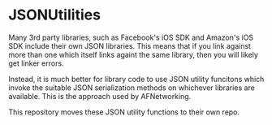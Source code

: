 JSONUtilities
=============

Many 3rd party libraries, such as Facebook's iOS SDK and Amazon's iOS SDK include their own JSON libraries. This means that if you link against more than one which itself links againt the same library, then you will likely get linker errors.

Instead, it is much better for library code to use JSON utility funcitons which invoke the suitable JSON serialization methods on whichever libraries are available. This is the approach used by AFNetworking.

This repository moves these JSON utility functions to their own repo.